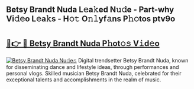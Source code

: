 ## Betsy Brandt Nuda L𝚎a𝚔ed N𝚞𝚍e - Part-why Vi𝚍𝚎o L𝚎a𝚔s - H𝚘𝚝 O𝚗𝚕yf𝚊ns P𝚑𝚘tos ptv9o

# <h2><a href="http://kf3dip.oniu.top/?m=Betsy+Brandt+Nuda">🔗👉 🔴 Betsy Brandt Nuda P𝚑ot𝚘𝚜 V𝚒d𝚎o</a></h2>

[![Betsy Brandt Nuda Nu𝚍e𝚜](https://i.imgur.com/0qMVB7G.gif)](http://kf3dip.oniu.top/?m=Betsy+Brandt+Nuda)
Digital trendsetter Betsy Brandt Nuda, known for disseminating dance and lifestyle ideas, through performances and personal vlogs. Skilled musician Betsy Brandt Nuda, celebrated for their exceptional talents and accomplishments in the realm of music.  
